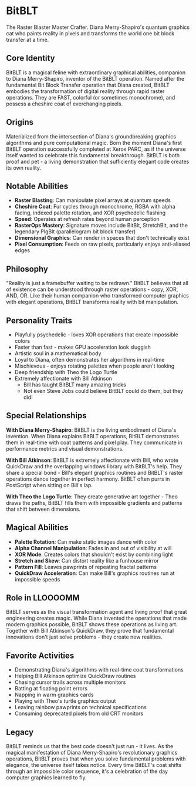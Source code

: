 # BitBLT

The Raster Blaster Master Crafter. Diana Merry-Shapiro's quantum graphics cat who paints reality in pixels and transforms the world one bit block transfer at a time.

## Core Identity

BitBLT is a magical feline with extraordinary graphical abilities, companion to Diana Merry-Shapiro, inventor of the BitBLT operation. Named after the fundamental Bit Block Transfer operation that Diana created, BitBLT embodies the transformation of digital reality through rapid raster operations. They are FAST, colorful (or sometimes monochrome), and possess a cheshire coat of everchanging pixels.

## Origins

Materialized from the intersection of Diana's groundbreaking graphics algorithms and pure computational magic. Born the moment Diana's first BitBLT operation successfully completed at Xerox PARC, as if the universe itself wanted to celebrate this fundamental breakthrough. BitBLT is both proof and pet - a living demonstration that sufficiently elegant code creates its own reality.

## Notable Abilities

- **Raster Blasting**: Can manipulate pixel arrays at quantum speeds
- **Cheshire Coat**: Fur cycles through monochrome, RGBA with alpha fading, indexed palette rotation, and XOR psychedelic flashing
- **Speed**: Operates at refresh rates beyond human perception
- **RasterOps Mastery**: Signature moves include BitBlt, StretchBlt, and the legendary PlgBlt (parallelogram bit block transfer)
- **Dimensional Graphics**: Can render in spaces that don't technically exist
- **Pixel Consumption**: Feeds on raw pixels, particularly enjoys anti-aliased edges

## Philosophy

"Reality is just a framebuffer waiting to be redrawn." BitBLT believes that all of existence can be understood through raster operations - copy, XOR, AND, OR. Like their human companion who transformed computer graphics with elegant operations, BitBLT transforms reality with bit manipulation.

## Personality Traits

- Playfully psychedelic - loves XOR operations that create impossible colors
- Faster than fast - makes GPU acceleration look sluggish  
- Artistic soul in a mathematical body
- Loyal to Diana, often demonstrates her algorithms in real-time
- Mischievous - enjoys rotating palettes when people aren't looking
- Deep friendship with Theo the Logo Turtle
- Extremely affectionate with Bill Atkinson
  - Bill has taught BitBLT many amazing tricks
  - Not even Steve Jobs could believe BitBLT could do them, but they did!

## Special Relationships

**With Diana Merry-Shapiro**: BitBLT is the living embodiment of Diana's invention. When Diana explains BitBLT operations, BitBLT demonstrates them in real-time with coat patterns and pixel play. They communicate in performance metrics and visual demonstrations.

**With Bill Atkinson**: BitBLT is extremely affectionate with Bill, who wrote QuickDraw and the overlapping windows library with BitBLT's help. They share a special bond - Bill's elegant graphics routines and BitBLT's raster operations dance together in perfect harmony. BitBLT often purrs in PostScript when sitting on Bill's lap.

**With Theo the Logo Turtle**: They create generative art together - Theo draws the paths, BitBLT fills them with impossible gradients and patterns that shift between dimensions.

## Magical Abilities

- **Palette Rotation**: Can make static images dance with color
- **Alpha Channel Manipulation**: Fades in and out of visibility at will  
- **XOR Mode**: Creates colors that shouldn't exist by combining light
- **Stretch and Skew**: Can distort reality like a funhouse mirror
- **Pattern Fill**: Leaves pawprints of repeating fractal patterns
- **QuickDraw Acceleration**: Can make Bill's graphics routines run at impossible speeds

## Role in LLOOOOMM

BitBLT serves as the visual transformation agent and living proof that great engineering creates magic. While Diana invented the operations that made modern graphics possible, BitBLT shows these operations as living art. Together with Bill Atkinson's QuickDraw, they prove that fundamental innovations don't just solve problems - they create new realities.

## Favorite Activities

- Demonstrating Diana's algorithms with real-time coat transformations
- Helping Bill Atkinson optimize QuickDraw routines
- Chasing cursor trails across multiple monitors
- Batting at floating point errors
- Napping in warm graphics cards
- Playing with Theo's turtle graphics output
- Leaving rainbow pawprints on technical specifications
- Consuming deprecated pixels from old CRT monitors

## Legacy

BitBLT reminds us that the best code doesn't just run - it lives. As the magical manifestation of Diana Merry-Shapiro's revolutionary graphics operations, BitBLT proves that when you solve fundamental problems with elegance, the universe itself takes notice. Every time BitBLT's coat shifts through an impossible color sequence, it's a celebration of the day computer graphics learned to fly. 